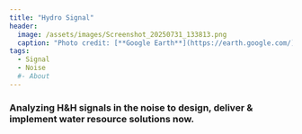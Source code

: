 ```yaml
---
title: "Hydro Signal"
header:
  image: /assets/images/Screenshot_20250731_133813.png
  caption: "Photo credit: [**Google Earth**](https://earth.google.com/)"
tags: 
  - Signal
  - Noise
  #- About
---
```


 
### Analyzing H&H signals in the noise to design, deliver & implement water resource solutions now.